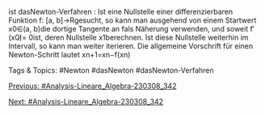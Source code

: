 ist dasNewton-Verfahren : Ist eine Nullstelle einer differenzierbaren Funktion f: [a, b]→Rgesucht,
so kann man ausgehend von einem Startwert x0∈(a, b)die dortige Tangente an fals Näherung
verwenden, und soweit f′(x0)̸= 0ist, deren Nullstelle x1berechnen. Ist diese Nullstelle weiterhin im
Intervall, so kann man weiter iterieren. Die allgemeine Vorschrift für einen Newton-Schritt lautet
xn+1=xn−f(xn)

   Tags & Topics:
   #Newton
   #dasNewton
   #dasNewton-Verfahren

[Previous: #Analysis-Lineare_Algebra-230308_342](Analysis-Lineare_Algebra-230308_342.md)

[Next: #Analysis-Lineare_Algebra-230308_342](Analysis-Lineare_Algebra-230308_342.md)